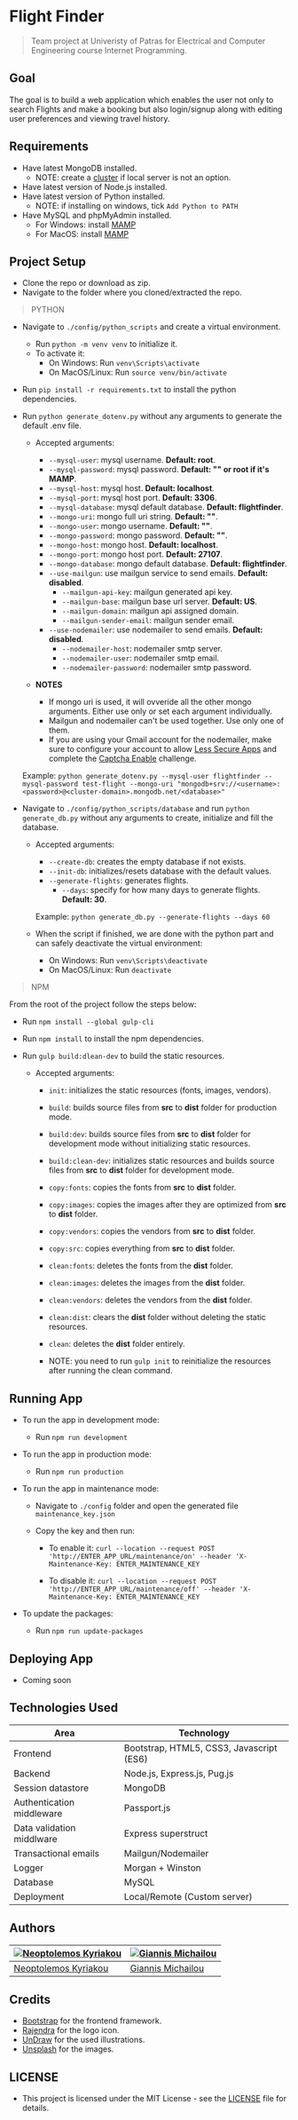 # Flight Finder

> Team project at Univeristy of Patras for Electrical and Computer Engineering course Internet Programming.

## Goal

The goal is to build a web application which enables the user not only to search Flights and make a booking but also login/signup along with editing user preferences and viewing travel history.

## Requirements

- Have latest MongoDB installed.
  - NOTE: create a [cluster](https://docs.atlas.mongodb.com/tutorial/create-new-cluster/) if local server is not an option.
- Have latest version of Node.js installed.
- Have latest version of Python installed.
  - NOTE: if installing on windows, tick `Add Python to PATH`
- Have MySQL and phpMyAdmin installed.
  - For Windows: install [MAMP](https://downloads.mamp.info/MAMP-PRO-WINDOWS/releases/4.1.1/MAMP_MAMP_PRO_4.1.1.exe)
  - For MacOS: install [MAMP](https://downloads.mamp.info/MAMP-PRO/releases/5.7/MAMP_MAMP_PRO_5.7.pkg)

## Project Setup

- Clone the repo or download as zip.
- Navigate to the folder where you cloned/extracted the repo.

> PYTHON

- Navigate to `./config/python_scripts` and create a virtual environment.
  - Run `python -m venv venv` to initialize it.
  - To activate it:
    - On Windows: Run `venv\Scripts\activate`
    - On MacOS/Linux: Run `source venv/bin/activate`
- Run `pip install -r requirements.txt` to install the python dependencies.
- Run `python generate_dotenv.py` without any arguments to generate the default .env file.

  - Accepted arguments:

    - `--mysql-user`: mysql username. **Default: root**.
    - `--mysql-password`: mysql password. **Default: "" or root if it's MAMP**.
    - `--mysql-host`: mysql host. **Default: localhost**.
    - `--mysql-port`: mysql host port. **Default: 3306**.
    - `--mysql-database`: mysql default database. **Default: flightfinder**.
    - `--mongo-uri`: mongo full uri string. **Default: ""**.
    - `--mongo-user`: mongo username. **Default: ""**.
    - `--mongo-password`: mongo password. **Default: ""**.
    - `--mongo-host`: mongo host. **Default: localhost**.
    - `--mongo-port`: mongo host port. **Default: 27107**.
    - `--mongo-database`: mongo default database. **Default: flightfinder**.
    - `--use-mailgun`: use mailgun service to send emails. **Default: disabled**.
      - `--mailgun-api-key`: mailgun generated api key.
      - `--mailgun-base`: mailgun base url server. **Default: US**.
      - `--mailgun-domain`: mailgun api assigned domain.
      - `--mailgun-sender-email`: mailgun sender email.
    - `--use-nodemailer`: use nodemailer to send emails. **Default: disabled**.
      - `--nodemailer-host`: nodemailer smtp server.
      - `--nodemailer-user`: nodemailer smtp email.
      - `--nodemailer-password`: nodemailer smtp password.

  - **NOTES**
    - If mongo uri is used, it will ovveride all the other mongo arguments. Either use only or set each argument individually.
    - Mailgun and nodemailer can't be used together. Use only one of them.
    - If you are using your Gmail account for the nodemailer, make sure to configure your account to allow [Less Secure Apps](https://www.google.com/settings/security/lesssecureapps) and complete the [Captcha Enable](https://accounts.google.com/b/0/displayunlockcaptcha) challenge.

  Example: `python generate_dotenv.py --mysql-user flightfinder --mysql-password test-flight --mongo-uri "mongodb+srv://<username>:<password>@<cluster-domain>.mongodb.net/<database>"`

- Navigate to `./config/python_scripts/database` and run `python generate_db.py` without any arguments to create, initialize and fill the database.

  - Accepted arguments:

    - `--create-db`: creates the empty database if not exists.
    - `--init-db`: initializes/resets database with the default values.
    - `--generate-flights`: generates flights.
      - `--days`: specify for how many days to generate flights. **Default: 30**.

    Example: `python generate_db.py --generate-flights --days 60`

  - When the script if finished, we are done with the python part and can safely deactivate the virtual environment:
    - On Windows: Run `venv\Scripts\deactivate`
    - On MacOS/Linux: Run `deactivate`

> NPM

From the root of the project follow the steps below:

- Run `npm install --global gulp-cli`
- Run `npm install` to install the npm dependencies.
- Run `gulp build:dlean-dev` to build the static resources.

  - Accepted arguments:

    - `init`: initializes the static resources (fonts, images, vendors).
    - `build`: builds source files from **src** to **dist** folder for production mode.
    - `build:dev`: builds source files from **src** to **dist** folder for development mode without initializing static resources.
    - `build:clean-dev`: initializes static resources and builds source files from **src** to **dist** folder for development mode.
    - `copy:fonts`: copies the fonts from **src** to **dist** folder.
    - `copy:images`: copies the images after they are optimized from **src** to **dist** folder.
    - `copy:vendors`: copies the vendors from **src** to **dist** folder.
    - `copy:src`: copies everything from **src** to **dist** folder.
    - `clean:fonts`: deletes the fonts from the **dist** folder.
    - `clean:images`: deletes the images from the **dist** folder.
    - `clean:vendors`: deletes the vendors from the **dist** folder.
    - `clean:dist`: clears the **dist** folder without deleting the static resources.
    - `clean`: deletes the **dist** folder entirely.

    - NOTE: you need to run `gulp init` to reinitialize the resources after running the clean command.

## Running App

- To run the app in development mode:

  - Run `npm run development`

- To run the app in production mode:

  - Run `npm run production`

- To run the app in maintenance mode:

  - Navigate to `./config` folder and open the generated file `maintenance_key.json`
  - Copy the key and then run:

    - To enable it: `curl --location --request POST 'http://ENTER_APP_URL/maintenance/on' --header 'X-Maintenance-Key: ENTER_MAINTENANCE_KEY`

    - To disable it: `curl --location --request POST 'http://ENTER_APP_URL/maintenance/off' --header 'X-Maintenance-Key: ENTER_MAINTENANCE_KEY`

- To update the packages:

  - Run `npm run update-packages`

## Deploying App

- Coming soon

## Technologies Used

| Area                      | Technology                               |
| ------------------------- | ---------------------------------------- |
| Frontend                  | Bootstrap, HTML5, CSS3, Javascript (ES6) |
| Backend                   | Node.js, Express.js, Pug.js              |
| Session datastore         | MongoDB                                  |
| Authentication middleware | Passport.js                              |
| Data validation middlware | Express superstruct                      |
| Transactional emails      | Mailgun/Nodemailer                       |
| Logger                    | Morgan + Winston                         |
| Database                  | MySQL                                    |
| Deployment                | Local/Remote (Custom server)             |

## Authors

| [![Neoptolemos Kyriakou](https://avatars2.githubusercontent.com/u/23358296?v=3&s=70)](https://github.com/STiXzoOR) | [![Giannis Michailou](https://avatars0.githubusercontent.com/u/61234053?v=4&s=70)](https://github.com/giannismich) |
| ------------------------------------------------------------------------------------------------------------------ | ------------------------------------------------------------------------------------------------------------------ |
| [Neoptolemos Kyriakou](https://github.com/STiXzoOR)                                                                | [Giannis Michailou](https://github.com/giannismich)                                                                |

## Credits

- [Bootstrap](https://getbootstrap.com/) for the frontend framework.
- [Rajendra](https://www.behance.net/gallery/1041969/FlightFinder-Logo-Design) for the logo icon.
- [UnDraw](https://undraw.co/) for the used illustrations.
- [Unsplash](https://unsplash.com/) for the images.

## LICENSE

- This project is licensed under the MIT License - see the [LICENSE](https://github.com/STiXzoOR/up-flightfinder-v2/blob/master/LICENSE) file for details.

